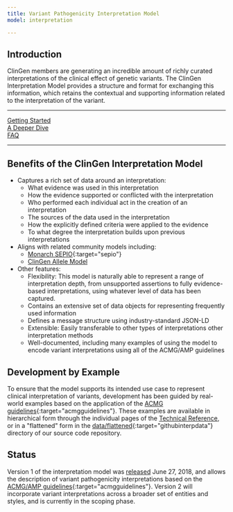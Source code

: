 ```yaml
---
title: Variant Pathogenicity Interpretation Model
model: interpretation

---
```


Introduction
------------

ClinGen members are generating an incredible amount of richly curated interpretations of the clinical effect of genetic variants.   The ClinGen Interpretation Model provides a structure and format for exchanging this information, which retains the contextual and supporting information related to the interpretation of the variant.

<div class="row">
    <hr class="col-sm-12" />
    <div class="col-sm-4"><a href="#" class="btn btn-default btn-block btn-lg">Getting Started</a>
    </div>
    <div class="col-sm-4"><a href="#" class="btn btn-default btn-block btn-lg">A Deeper Dive</a>
    </div>
    <div class="col-sm-4"><a href="#" class="btn btn-default btn-block btn-lg">FAQ</a>
    </div>
    <hr class="col-sm-12" />
</div>

Benefits of the ClinGen Interpretation Model
--------------------------------------------

* Captures a rich set of data around an interpretation:
    * What evidence was used in this interpretation
    * How the evidence supported or conflicted with the interpretation
    * Who performed each individual act in the creation of an interpretation
    * The sources of the data used in the interpretation
    * How the explicitly defined criteria were applied to the evidence
    * To what degree the interpretation builds upon previous interpretations
* Aligns with related community models including:
    * [Monarch SEPIO](https://github.com/monarch-initiative/SEPIO-ontology/wiki){:target="sepio"}
    * [ClinGen Allele Model](/allele/master/index.html)
* Other features:
    * Flexibility: This model is naturally able to represent a range of interpretation depth, from unsupported assertions to fully evidence-based interpretations, using whatever level of data has been captured.
    * Contains an extensive set of data objects for representing frequently used information
    * Defines a message structure using industry-standard JSON-LD
    * Extensible: Easily transferable to other types of interpretations other interpretation methods
    * Well-documented, including many examples of using the model to encode variant interpretations using all of the ACMG/AMP guidelines

Development by Example
----------------------

To ensure that the model supports its intended use case to represent clinical interpretation of
variants, development has been guided by real-world examples based on the application of the [ACMG guidelines](http://www.nature.com/gim/journal/v17/n5/full/gim201530a.html){:target="acmgguidelines"}. These examples are available in hierarchical form through the individual pages of the [Technical Reference](tech/), or in a "flattened" form in the [data/flattened](https://github.com/clingen-data-model/clingen-interpretation/tree/master/data/flattened){:target="githubinterpdata"} directory of our source code repository.

Status
------

Version 1 of the interpretation model was [released](user/release_notes.html) June 27, 2018, and allows the description of variant pathogenicity interpretations based on the [ACMG/AMP guidelines](http://www.nature.com/gim/journal/v17/n5/full/gim201530a.html){:target="acmgguidelines"}.   Version 2 will incorporate variant interpretations across a broader set of entities and styles, and is currently in the scoping phase.
